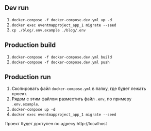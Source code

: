 ## Dev run

1. `docker-compose -f docker-compose.dev.yml up -d`
2. `docker exec eventmapproject_app_1 migrate --seed`
3. `cp ./blog/.env.example ./blog/.env`

## Production build

1. `docker-compose -f docker-compose.dev.yml build`
2. `docker-compose -f docker-compose.dev.yml push`

## Production run
1. Скопировать файл `docker-compose.yml` в папку, где будет лежать проект.
2. Рядом c этим файлом разместить файл `.env`, по
примеру `.env.example`.
3. `docker-compose up -d`
4. `docker exec eventmapproject_app_1 migrate --seed`

Проект будет доступен по адресу http://localhost